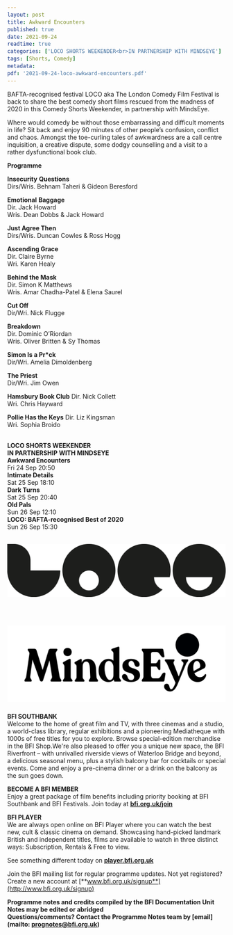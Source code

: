 ```yaml
---
layout: post
title: Awkward Encounters
published: true
date: 2021-09-24
readtime: true
categories: ['LOCO SHORTS WEEKENDER<br>IN PARTNERSHIP WITH MINDSEYE']
tags: [Shorts, Comedy]
metadata: 
pdf: '2021-09-24-loco-awkward-encounters.pdf'
---
```


BAFTA-recognised festival LOCO aka The London Comedy Film Festival is back to share the best comedy short films rescued from the madness of 2020 in this Comedy Shorts Weekender, in partnership with MindsEye.

Where would comedy be without those embarrassing and difficult moments in life? Sit back and enjoy 90 minutes of other people’s confusion, conflict and chaos. Amongst the toe-curling tales of awkwardness are a call centre inquisition, a creative dispute, some dodgy counselling and a visit to a rather dysfunctional book club.

**Programme**

**Insecurity**  **Questions**  
Dirs/Wris. Behnam Taheri & Gideon Beresford

**Emotional**  **Baggage**  
Dir. Jack Howard  
Wris. Dean Dobbs & Jack Howard

**Just Agree Then**  
Dirs/Wris. Duncan Cowles & Ross Hogg

**Ascending Grace**  
Dir. Claire Byrne  
Wri. Karen Healy

**Behind the Mask**  
Dir. Simon K Matthews  
Wris. Amar Chadha-Patel & Elena Saurel

**Cut Off**  
Dir/Wri. Nick Flugge

**Breakdown**  
Dir. Dominic O’Riordan  
Wris. Oliver Britten & Sy Thomas

**Simon Is a Pr*ck**  
Dir/Wri. Amelia Dimoldenberg

**The Priest**  
Dir/Wri. Jim Owen

**Hamsbury Book Club**
Dir. Nick Collett  
Wri. Chris Hayward

**Pollie Has the Keys**
Dir. Liz Kingsman  
Wri. Sophia Broido
<br><br>


**LOCO SHORTS WEEKENDER  
IN PARTNERSHIP WITH MINDSEYE**<br>
**Awkward Encounters**<br>
Fri 24 Sep 20:50<br>
**Intimate Details**<br>
Sat 25 Sep 18:10<br>
**Dark Turns**<br>
Sat 25 Sep 20:40<br>
**Old Pals**<br>
Sun 26 Sep 12:10<br>
**LOCO: BAFTA-recognised Best of 2020**<br>
Sun 26 Sep 15:30<br>
<br>

<img style="float:left" src="/img/loco.png"><br>
<br><br><br><br><br><br><br><br><br><br>
<img style="float:left" src="/img/mindseye-black.png">
<br><br><br><br><br><br><br><br><br><br><br>

**BFI SOUTHBANK**  
Welcome to the home of great film and TV, with three cinemas and a studio, a world-class library, regular exhibitions and a pioneering Mediatheque with 1000s of free titles for you to explore. Browse special-edition merchandise in the BFI Shop.We&#39;re also pleased to offer you a unique new space, the BFI Riverfront – with unrivalled riverside views of Waterloo Bridge and beyond, a delicious seasonal menu, plus a stylish balcony bar for cocktails or special events. Come and enjoy a pre-cinema dinner or a drink on the balcony as the sun goes down.  

**BECOME A BFI MEMBER**  
Enjoy a great package of film benefits including priority booking at BFI Southbank and BFI Festivals. Join today at [**bfi.org.uk/join**](http://www.bfi.org.uk/join)  

**BFI PLAYER**  
 We are always open online on BFI Player where you can watch the best new, cult &amp; classic cinema on demand. Showcasing hand-picked landmark British and independent titles, films are available to watch in three distinct ways: Subscription, Rentals &amp; Free to view.  

See something different today on [**player.bfi.org.uk**](https://player.bfi.org.uk)  

Join the BFI mailing list for regular programme updates. Not yet registered? Create a new account at [**www.bfi.org.uk/signup**](http://www.bfi.org.uk/signup)

**Programme notes and credits compiled by the BFI Documentation Unit  
Notes may be edited or abridged  
Questions/comments? Contact the Programme Notes team by [email](mailto: prognotes@bfi.org.uk)**


<!--stackedit_data:
eyJoaXN0b3J5IjpbLTEzODgzMDY1MTddfQ==
-->
